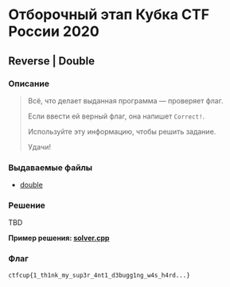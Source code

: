 # Отборочный этап Кубка CTF России 2020

## Reverse | Double

### Описание

> Всё, что делает выданная программа — проверяет флаг.
> 
> Если ввести ей верный флаг, она напишет `Correct!`.
> 
> Используйте эту информацию, чтобы решить задание.
> 
> Удачи!

### Выдаваемые файлы

- [double](task/double)

### Решение

TBD

__Пример решения: [solver.cpp](task/solver.cpp)__

### Флаг

`ctfcup{1_th1nk_my_sup3r_4nt1_d3bugg1ng_w4s_h4rd...}`

